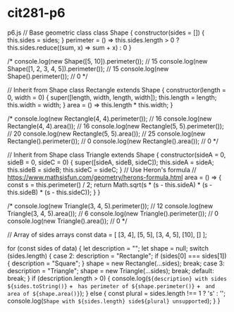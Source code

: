 # cit281-p6

p6.js
// Base geometric class
class Shape {
    constructor(sides = []) {
        this.sides = sides;
    }
    perimeter = () => this.sides.length > 0 ? this.sides.reduce((sum, x) => sum + x) : 0
}

/*
console.log(new Shape([5, 10]).perimeter());  // 15
console.log(new Shape([1, 2, 3, 4, 5]).perimeter()); // 15
console.log(new Shape().perimeter()); // 0
*/

// Inherit from Shape
class Rectangle extends Shape {
    constructor(length = 0, width = 0) {
        super([length, width, length, width]);
        this.length = length;
        this.width = width;
    }
    area = () => this.length * this.width;
}

/*
console.log(new Rectangle(4, 4).perimeter());  // 16
console.log(new Rectangle(4, 4).area());  // 16
console.log(new Rectangle(5, 5).perimeter()); // 20
console.log(new Rectangle(5, 5).area()); // 25
console.log(new Rectangle().perimeter()); // 0
console.log(new Rectangle().area()); // 0
*/

// Inherit from Shape
class Triangle extends Shape {
    constructor(sideA = 0, sideB = 0, sideC = 0) {
        super([sideA, sideB, sideC]);
        this.sideA = sideA;
        this.sideB = sideB;
        this.sideC = sideC;
    }
    // Use Heron's formula
    // https://www.mathsisfun.com/geometry/herons-formula.html
    area = () => {
        const s = this.perimeter() / 2;
        return Math.sqrt(s * (s - this.sideA) * (s - this.sideB) * (s - this.sideC));
    }
}

/*
console.log(new Triangle(3, 4, 5).perimeter());  // 12
console.log(new Triangle(3, 4, 5).area());  // 6
console.log(new Triangle().perimeter()); // 0
console.log(new Triangle().area()); // 0
*/

// Array of sides arrays
const data = [ [3, 4], [5, 5], [3, 4, 5], [10], [] ];

for (const sides of data) {
    let description = "";
    let shape = null;
    switch (sides.length) {
        case 2:
            description = "Rectangle";
            if (sides[0] === sides[1]) {
                description = "Square";
            }
            shape = new Rectangle(...sides);
            break;
        case 3:
            description = "Triangle";
            shape = new Triangle(...sides);
            break;
        default:
            break;
    }
    if (description.length > 0) {
        console.log(`${description} with sides ${sides.toString()}` +
        ` has perimeter of ${shape.perimeter()}` + 
        ` and area of ${shape.area()}`);
    } else {
        const plural = sides.length !== 1 ? 's' : '';
        console.log(`Shape with ${sides.length} side${plural} unsupported`);
    }
}
